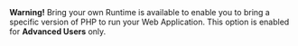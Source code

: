 <div class="alert alert-danger">
<strong>Warning!</strong> Bring your own Runtime is available to enable you to bring a specific version of PHP to run your Web Application. This option is enabled for <strong>Advanced Users</strong> only.
</div>